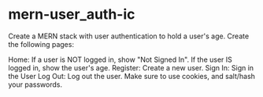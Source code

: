 # mern-user_auth-ic

Create a MERN stack with user authentication to hold a user's age. Create the following pages:

Home: If a user is NOT logged in, show "Not Signed In". If the user IS logged in, show the user's age.
Register: Create a new user.
Sign In: Sign in the User
Log Out: Log out the user.
Make sure to use cookies, and salt/hash your passwords.
